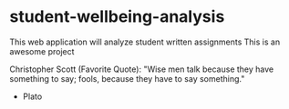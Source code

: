 # student-wellbeing-analysis
This web application will analyze student written assignments 
This is an awesome project

Christopher Scott (Favorite Quote): 
"Wise men talk because they have something to say; fools, because they have to say something."
- Plato